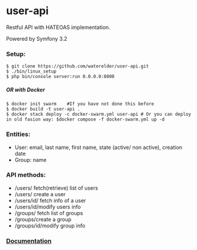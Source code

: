 user-api
========
Restful API with HATEOAS implementation.

Powered by Symfony 3.2

### Setup:
```
$ git clone https://github.com/waterelder/user-api.git
$ ./bin/linux_setup
$ php bin/console server:run 0.0.0.0:8000
```
##### OR with Docker

```
$ docker init swarm    #If you have not done this before
$ docker build -t user-api .
$ docker stack deploy -c docker-swarm.yml user-api # Or you can deploy in old fasion way: $docker compose -f docker-swarm.yml up -d
```


### Entities:
- User: email, last name, first name, state (active/ non active),
creation
date
- Group: name

### API methods:
- /users/ fetch(retrieve) list of users
- /users/ create a user
- /users/id/ fetch info of a user
- /users/id/modify users info
- /groups/ fetch list of groups
- /groups/create a group
- /groups/id/modify group info

###  [Documentation](docs/DOCS.md)





